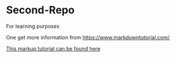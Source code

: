 # Second-Repo
For learning purposes

One get more information from https://www.markdowntutorial.com/

[This markup tutorial can be found here](https://g4m.clontz.org)

